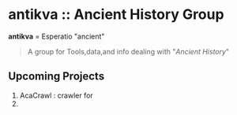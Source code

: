 # antikva :: Ancient History Group

**antikva** = Esperatio "ancient"


> A group for Tools,data,and info dealing with "_Ancient History_"



## Upcoming Projects
1. AcaCrawl : crawler for []()
2. 



